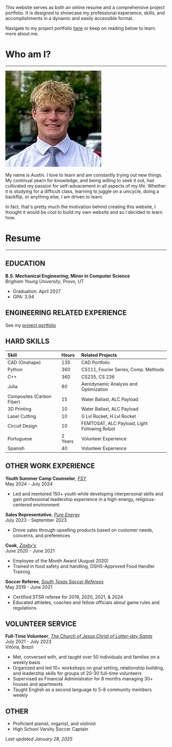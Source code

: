 This website serves as both an online resume and a comprehensive project portfolio. It is designed to showcase my professional experience, skills, and accomplishments in a dynamic and easily accessible format.

Navigate to my project portfolio [here](./project-portfolio-home.html) or keep on reading below to learn more about me.

# Who am I?

* * *


<img src="Images/profile.jpg" alt="Profile Picture" width="300" height="300">

My name is Austin. I love to learn and am constantly trying out new things. My continual yearn for knowledge, and being willing to seek it out, has cultivated my passion for self-advacement in all aspects of my life. Whether it is studying for a difficult class, learning to juggle on a unicycle, doing a backflip, or anything else, I am driven to learn. 

In fact, that's pretty much the motivation behind creating this website, I thought it would be cool to build my own website and so I decided to learn how.
<!-- Add in a link to a fun section about my hobbies, interests, and other stuff. -->

# Resume

* * *

## EDUCATION

**B.S. Mechanical Engineering; Minor in Computer Science**
<br><i>Brigham Young University</i>, Provo, UT

- Graduation: April 2027
- GPA: 3.94

## ENGINEERING RELATED EXPERIENCE

See my [project portfolio](./project-portfolio-home.html)

## HARD SKILLS

| Skill | Hours | Related Projects |
|:-------------|:----------|:--------|
| CAD (Onshape) | 135 | CAD Portfolio |
| Python | 360 | CS111, Fourier Series, Comp. Methods |
| C++ | 360 | CS235, CS 236 |
| Julia | 80 | Aerodynamic Analysis and Optimization |
| Composites (Carbon Fiber) | 15 | Water Ballast, ALC Payload |
| 3D Printing | 10 |  Water Ballast, ALC Payload |
| Laser Cutting | 10 | G Lvl Rocket, H Lvl Rocket |
| Circuit Design | 10 | FEMTOSAT, ALC Payload, Light Following Robot |
| Portuguese | 2 Years | Volunteer Experience |
| Spanish | 40 | Volunteer Experience |

## OTHER WORK EXPERIENCE

**Youth Summer Camp Counselor**, [_FSY_](https://www.churchofjesuschrist.org/youth/childrenandyouth/fsy/about/youth?lang=eng)
<br>May 2024 - July 2024

   - Led and mentored 150+ youth while developing interpersonal skills and gain professional leadership experience in a high-energy, religious-centered environment

**Sales Representative**, [_Pure Energy_](https://pure.solar/)
<br>July 2023 - September 2023

   - Drove sales through upselling products based on customer needs, concerns, and preferences

**Cook**, [_Zaxby's_](https://www.zaxbys.com/)
<br>June 2020 - June 2021

   - Employee of the Month Award (August 2020)
   - Trained in food safety and handling, DSHS-Approved Food Handler Training

**Soccer Referee**, [_South Texas Soccer Referees_](https://www.stxref.org/)
<br>May 2019 - June 2021

   - Certified STSR referee for 2019, 2020, 2021, & 2024
   - Educated athletes, coaches and fellow officials about game rules and regulations

## VOLUNTEER SERVICE

**Full-Time Volunteer**, [_The Church of Jesus Christ of Latter-day Saints_](https://www.churchofjesuschrist.org/?lang=eng)
<br>July 2021 - July 2023
<br>Vitória, Brazil

-  Met, conversed with, and taught over 50 individuals and families on a weekly basis
- Organized and led 10+ workshops on goal setting, relationship building, and leadership skills for groups of 20-30 full-time volunteers
- Supervised as Financial Administrator for 8 months managing 30+ houses and apartments
- Taught English as a second language to 5-8 community members weekly

## OTHER

* Proficient pianist, organist, and violinist
* High School Varsity Soccer Captain

_Last updated January 28, 2025_